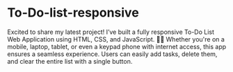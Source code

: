 # To-Do-list-responsive
Excited to share my latest project! I’ve built a fully responsive To-Do List Web Application using HTML, CSS, and JavaScript. 📝✨ Whether you're on a mobile, laptop, tablet, or even a keypad phone with internet access, this app ensures a seamless experience. Users can easily add tasks, delete them, and clear the entire list with a single button. 
